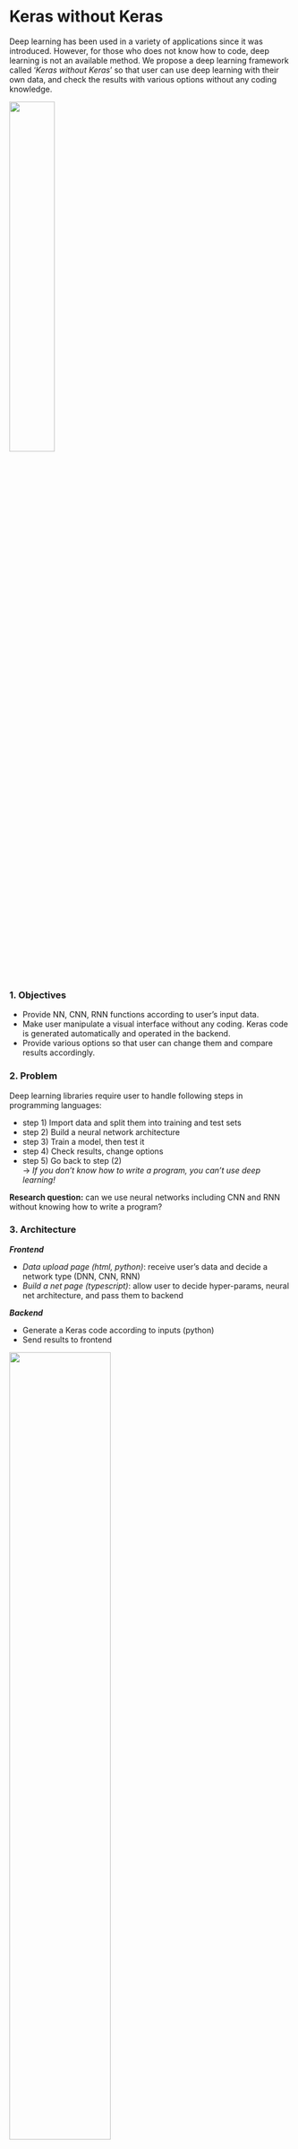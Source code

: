 # Keras without Keras

Deep learning has been used in a variety of applications since it was introduced. However, for those who does not know how to code, deep learning is not an available method. We propose a deep learning framework called ‘*Keras* *without* *Keras*’ so that user can use deep learning with their own data, and check the results with various options without any coding knowledge.

<img src="https://github.com/rc1208/Keras-without-Keras/blob/master/resources/framework.png" width="40%">

### 1. Objectives

* Provide NN, CNN, RNN functions according to user’s input data. 
* Make user manipulate a visual interface without any coding. Keras code is generated automatically and operated in the backend.
* Provide various options so that user can change them and compare results accordingly.

### 2. Problem

Deep learning libraries require user to handle following steps in programming languages:

* step 1) Import data and split them into training and test sets
* step 2) Build a neural network architecture
* step 3) Train a model, then test it
* step 4) Check results, change options 
* step 5) Go back to step (2) <br>
→ *If you don’t know how to write a program, you can’t use deep learning!*

**Research question:** can we use neural networks including CNN and RNN without knowing how to write a program?

### 3. Architecture

***Frontend***
* *Data upload page (html, python)*: receive user’s data and decide a network type (DNN, CNN, RNN)
* *Build a net page (typescript)*: allow user to decide hyper-params, neural net architecture, and pass them to backend

***Backend***
* Generate a Keras code according to inputs (python)
* Send results to frontend

<img src="https://github.com/rc1208/Keras-without-Keras/blob/master/resources/archi.png" width="60%">

### 4. Result (User's view)

<img src="https://github.com/rc1208/Keras-without-Keras/blob/master/resources/result.png" width="100%">

### 5. How to use

<br><br><br><br>




## Softwares required to be installed: ##

1. Python 3 or >
2. Flask 
3. Docker
4. Tensorflow
5. Tensorflow Serving

#### CURL request for FF NN ####
curl -X POST   http://localhost:8501/v1/models/feeds:predict   -H 'cache-control: no-cache'   -H 'postman-token: f7fb6e3f-26ba-a742-4ab3-03c953cefaf5'   -d '{
 "inputs":[
  [23,27.125,419,686,0.00471494214590473]
  ]
}'

  

#### to generate the sqlite database (instance/data.db), run:
#### Warn: this will remove existing training data inventory saved in instance/data.db, don't do it if there are already some data uploaded
python init_database.py


#### Run python request.py for a sample CURL request to feedforward. Change parameters in JSON as necessary ####



### feed forward POST Json ###


curl -i -H "Content-Type: application/json" -X POST -d \
'{"nn_type":"feedforward", \
  "hidden_list":"5 5 1", \
  "inp": "5", \
  "activation_list":"relu relu sigmoid", \
  "optimiser":"adam", \
  "split_value": "0.2", \
  "loss_function": "binary_crossentropy", \
  "data_location":"data/data_new.csv" \
  }' 'http://localhost:3333/api/neural-network/v1.0/'
  
  
  

